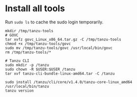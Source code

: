 # Install all tools
Run `sudo ls` to cache the sudo login temporarily.</br>

```
mkdir /tmp/tanzu-tools
# GOVC
tar xvfz govc_Linux_x86_64.tar.gz -C /tmp/tanzu-tools
chmod +x /tmp/tanzu-tools/govc
sudo mv /tmp/tanzu-tools/govc /usr/local/bin/govc
rm /tmp/tanzu-tools/*

# Tanzu CLI
sudo mkdir -p /tanzu
sudo chown -R $USER:$USER /tanzu
tar xvf tanzu-cli-bundle-linux-amd64.tar -C /tanzu

sudo install /tanzu/cli/core/v1.4.0/tanzu-core-linux_amd64 /usr/local/bin/tanzu
tanzu version
```


